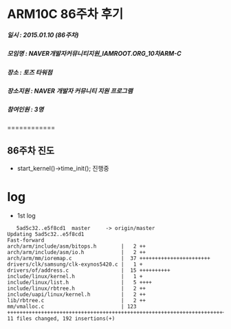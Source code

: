 # ARM10C 86주차 후기
##### 일시 : 2015.01.10 (86주차)
##### 모임명 : NAVER개발자커뮤니티지원_IAMROOT.ORG_10차ARM-C
##### 장소 : 토즈 타워점
##### 장소지원 : NAVER 개발자 커뮤니티 지원 프로그램
##### 참여인원 :  3명
============

## 86주차 진도
* start_kernel()->time_init(); 진행중
 
# log
* 1st log

```
   5ad5c32..e5f8cd1  master     -> origin/master
Updating 5ad5c32..e5f8cd1
Fast-forward
arch/arm/include/asm/bitops.h        |   2 ++
arch/arm/include/asm/io.h            |   2 ++
arch/arm/mm/ioremap.c                |  37 +++++++++++++++++++++++
drivers/clk/samsung/clk-exynos5420.c |   1 +
drivers/of/address.c                 |  15 ++++++++++
include/linux/kernel.h               |   1 +
include/linux/list.h                 |   5 ++++
include/linux/rbtree.h               |   2 ++
include/uapi/linux/kernel.h          |   2 ++
lib/rbtree.c                         |   2 ++
mm/vmalloc.c                         | 123 +++++++++++++++++++++++++++++++++++++++++++++++++++++++++++++++++++++++++++++
11 files changed, 192 insertions(+)
```
